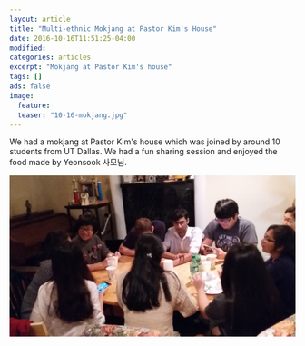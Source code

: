 ```yaml
---
layout: article
title: "Multi-ethnic Mokjang at Pastor Kim's House"
date: 2016-10-16T11:51:25-04:00
modified:
categories: articles
excerpt: "Mokjang at Pastor Kim's house"
tags: []
ads: false
image:
  feature:
  teaser: "10-16-mokjang.jpg"
---
```


We had a mokjang at Pastor Kim's house which was joined by around 10 students
from UT Dallas. We had a fun sharing session and enjoyed the food made by
Yeonsook 사모님.

![Mokjang at Pastor Kim's House](/images/10-16-mokjang.jpg)
